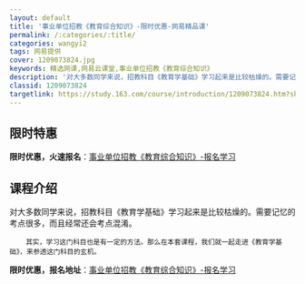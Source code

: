 ```yaml
---
layout: default
title: '事业单位招教《教育综合知识》-限时优惠-网易精品课'
permalink: /:categories/:title/
categories: wangyi2
tags: 网易提供
cover: 1209073824.jpg
keywords: 精选网课,网易云课堂,事业单位招教《教育综合知识》
description: '对大多数同学来说，招教科目《教育学基础》学习起来是比较枯燥的。需要记忆的考点很多，而且经常还会考点混淆。其实，学习这门科'
classid: 1209073824
targetlink: https://study.163.com/course/introduction/1209073824.htm?share=1&shareId=1025206652&utm_campaign=share&utm_medium=iphoneShare&utm_source=&utm_u=1025206652
---
```


## 限时特惠

**限时优惠，火速报名**：[事业单位招教《教育综合知识》-报名学习](https://study.163.com/course/introduction/1209073824.htm?share=1&shareId=1025206652&utm_campaign=share&utm_medium=iphoneShare&utm_source=&utm_u=1025206652)

## 课程介绍

对大多数同学来说，招教科目《教育学基础》学习起来是比较枯燥的。需要记忆的考点很多，而且经常还会考点混淆。

        其实，学习这门科目也是有一定的方法。那么在本套课程，我们就一起走进《教育学基础》，来参透这门科目的玄机。

**限时优惠，报名地址**：[事业单位招教《教育综合知识》-报名学习](https://study.163.com/course/introduction/1209073824.htm?share=1&shareId=1025206652&utm_campaign=share&utm_medium=iphoneShare&utm_source=&utm_u=1025206652)

